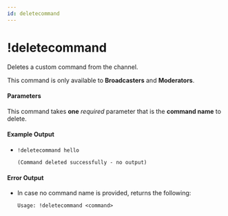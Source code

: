 ```yaml
---
id: deletecommand
---
```


# !deletecommand

Deletes a custom command from the channel.

This command is only available to **Broadcasters** and **Moderators**.

#### Parameters

This command takes **one** *required* parameter that is the **command name** to delete.

#### Example Output

* `!deletecommand hello`

    ```
    (Command deleted successfully - no output)
    ```

#### Error Output

* In case no command name is provided, returns the following:

    ```
    Usage: !deletecommand <command>
    ```
